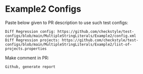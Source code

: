 # Example2 Configs
Paste below given to PR description to use such test configs:
```
Diff Regression config: https://github.com/checkstyle/test-configs/blob/main/MultipleStringLiterals/Example2/config.xml
Diff Regression projects: https://github.com/checkstyle/test-configs/blob/main/MultipleStringLiterals/Example2/list-of-projects.properties
```
Make comment in PR:
```
Github, generate report
```
